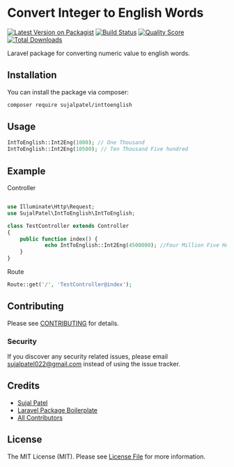 # Convert Integer to English Words

[![Latest Version on Packagist](https://img.shields.io/packagist/v/sujalpatel/inttoenglish.svg?style=flat-square)](https://packagist.org/packages/sujalpatel/inttoenglish)
[![Build Status](https://img.shields.io/travis/sujalpatel/inttoenglish/master.svg?style=flat-square)](https://travis-ci.org/sujalpatel/inttoenglish)
[![Quality Score](https://img.shields.io/scrutinizer/g/sujalpatel/inttoenglish.svg?style=flat-square)](https://scrutinizer-ci.com/g/sujalpatel/inttoenglish)
[![Total Downloads](https://img.shields.io/packagist/dt/sujalpatel/inttoenglish.svg?style=flat-square)](https://packagist.org/packages/sujalpatel/inttoenglish)

Laravel package for converting numeric value to english words.

## Installation

You can install the package via composer:

```bash
composer require sujalpatel/inttoenglish
```

## Usage

``` php
IntToEnglish::Int2Eng(1000); // One Thousand
IntToEnglish::Int2Eng(10500); // Ten Thousand Five hundred
```

## Example

Controller

``` php

use Illuminate\Http\Request;
use SujalPatel\IntToEnglish\IntToEnglish;

class TestController extends Controller
{
    public function index() {
            echo IntToEnglish::Int2Eng(4500000); //Four Million Five Hundred Thousand 
    }
}
```

Route
``` php
Route::get('/', 'TestController@index');
```
## Contributing

Please see [CONTRIBUTING](CONTRIBUTING.md) for details.

### Security

If you discover any security related issues, please email sujalpatel022@gmail.com instead of using the issue tracker.

## Credits

- [Sujal Patel](https://github.com/sujalpatel2209)
- [Laravel Package Boilerplate](https://laravelpackageboilerplate.com)
- [All Contributors](../../contributors)

## License

The MIT License (MIT). Please see [License File](LICENSE.md) for more information.
